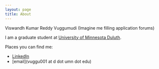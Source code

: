 ```yaml
---
layout: page
title: About
---
```


<p class="message">
  Viswandh Kumar Reddy Vuggumudi (Imagine me filling application forums)
</p>

I am a graduate student at [University of Minnesota Duluth](http://d.umn.edu/cs/). 

Places you can find me:
* [LinkedIn](www.linkedin.com/in/viswanadhvuggumudi/)
* [email](vuggu001 at d dot umn dot edu)
